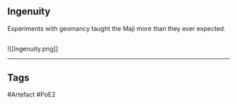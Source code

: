 ## Ingenuity
Experiments with geomancy taught
the Maji more than they ever expected.
##
![[Ingenuity.png]]

---
## Tags
#Artefact
#PoE2